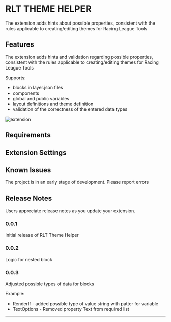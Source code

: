# RLT THEME HELPER

The extension adds hints about possible properties, consistent with the rules applicable to creating/editing themes for Racing League Tools

## Features

The extension adds hints and validation regarding possible properties, consistent with the rules applicable to creating/editing themes for Racing League Tools

Supports:
  - blocks in layer.json files
  - components
  - global and public variables
  - layout definitions and theme definition
  - validation of the correctness of the entered data types

![extension](https://github.com/kaaac/rlt-theme-helper/assets/74159167/4fdfbaae-71fd-4fbb-bb1b-f728f8490696)


## Requirements

## Extension Settings

## Known Issues

The project is in an early stage of development. Please report errors

## Release Notes

Users appreciate release notes as you update your extension.

### 0.0.1

Initial release of RLT Theme Helper

### 0.0.2

Logic for nested block

### 0.0.3

Adjusted possible types of data for blocks

Example:
- RenderIf - added possible type of value string with patter for variable
- TextOptions - Removed property Text from required list


---
